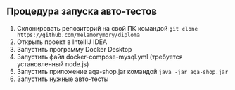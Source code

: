 ## Процедура запуска авто-тестов
1) Склонировать репозиторий на свой ПК командой `git clone https://github.com/melamorymory/diploma`
2) Открыть проект в IntelliJ IDEA
3) Запустить программу Docker Desktop
4) Запустить файл docker-compose-mysql.yml (требуется установленный node.js)
5) Запустить приложение aqa-shop.jar командой `java -jar aqa-shop.jar`
6) Запустить нужные авто-тесты
